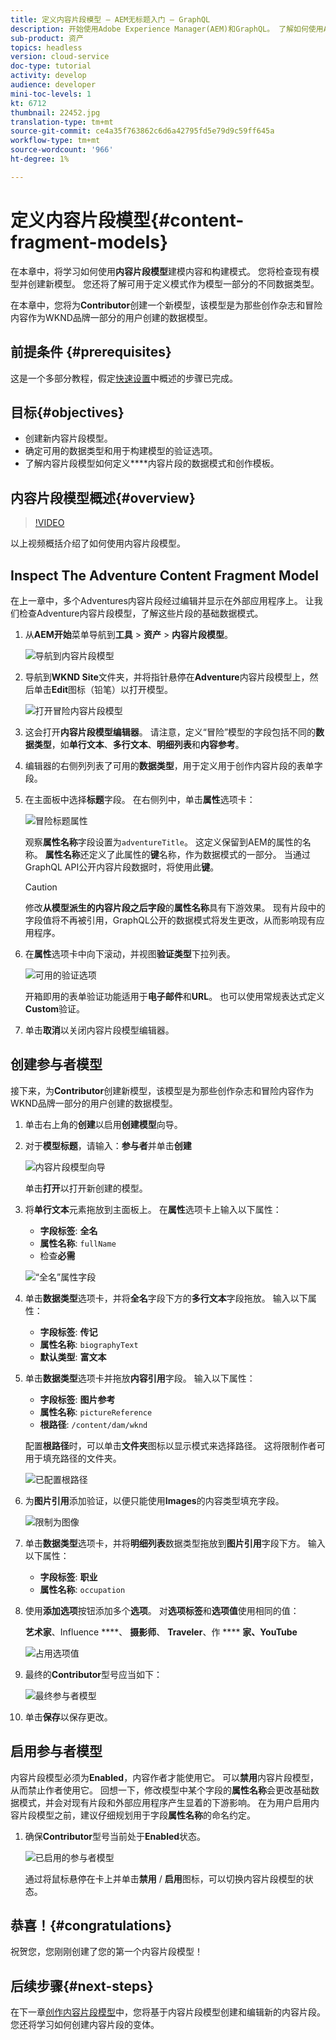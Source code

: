 ```yaml
---
title: 定义内容片段模型 — AEM无标题入门 — GraphQL
description: 开始使用Adobe Experience Manager(AEM)和GraphQL。 了解如何使用AEM中的内容片段模型来建模内容和构建模式。 查看现有模型并创建新模型。 了解可用于定义模式的不同数据类型。
sub-product: 资产
topics: headless
version: cloud-service
doc-type: tutorial
activity: develop
audience: developer
mini-toc-levels: 1
kt: 6712
thumbnail: 22452.jpg
translation-type: tm+mt
source-git-commit: ce4a35f763862c6d6a42795fd5e79d9c59ff645a
workflow-type: tm+mt
source-wordcount: '966'
ht-degree: 1%

---
```



# 定义内容片段模型{#content-fragment-models}

在本章中，将学习如何使用&#x200B;**内容片段模型**&#x200B;建模内容和构建模式。 您将检查现有模型并创建新模型。 您还将了解可用于定义模式作为模型一部分的不同数据类型。

在本章中，您将为&#x200B;**Contributor**&#x200B;创建一个新模型，该模型是为那些创作杂志和冒险内容作为WKND品牌一部分的用户创建的数据模型。

## 前提条件 {#prerequisites}

这是一个多部分教程，假定[快速设置](./setup.md)中概述的步骤已完成。

## 目标{#objectives}

* 创建新内容片段模型。
* 确定可用的数据类型和用于构建模型的验证选项。
* 了解内容片段模型如何定义&#x200B;****&#x200B;内容片段的数据模式和创作模板。

## 内容片段模型概述{#overview}

>[!VIDEO](https://video.tv.adobe.com/v/22452/?quality=12&learn=on)

以上视频概括介绍了如何使用内容片段模型。

## Inspect The Adventure Content Fragment Model

在上一章中，多个Adventures内容片段经过编辑并显示在外部应用程序上。 让我们检查Adventure内容片段模型，了解这些片段的基础数据模式。

1. 从&#x200B;**AEM开始**&#x200B;菜单导航到&#x200B;**工具** > **资产** > **内容片段模型**。

   ![导航到内容片段模型](assets/content-fragment-models/content-fragment-model-navigation.png)

1. 导航到&#x200B;**WKND Site**&#x200B;文件夹，并将指针悬停在&#x200B;**Adventure**&#x200B;内容片段模型上，然后单击&#x200B;**Edit**&#x200B;图标（铅笔）以打开模型。

   ![打开冒险内容片段模型](assets/content-fragment-models/adventure-content-fragment-edit.png)

1. 这会打开&#x200B;**内容片段模型编辑器**。 请注意，定义“冒险”模型的字段包括不同的&#x200B;**数据类型**，如&#x200B;**单行文本**、**多行文本**、**明细列表**&#x200B;和&#x200B;**内容参考**。

1. 编辑器的右侧列列表了可用的&#x200B;**数据类型**，用于定义用于创作内容片段的表单字段。

1. 在主面板中选择&#x200B;**标题**&#x200B;字段。 在右侧列中，单击&#x200B;**属性**&#x200B;选项卡：

   ![冒险标题属性](assets/content-fragment-models/adventure-title-properties-tab.png)

   观察&#x200B;**属性名称**&#x200B;字段设置为`adventureTitle`。 这定义保留到AEM的属性的名称。 **属性名称**&#x200B;还定义了此属性的&#x200B;**键**&#x200B;名称，作为数据模式的一部分。 当通过GraphQL API公开内容片段数据时，将使用此&#x200B;**键**。

   >[!CAUTION]
   >
   > 修改&#x200B;**从模型派生的内容片段之后字段**&#x200B;的&#x200B;**属性名称**&#x200B;具有下游效果。 现有片段中的字段值将不再被引用，GraphQL公开的数据模式将发生更改，从而影响现有应用程序。

1. 在&#x200B;**属性**&#x200B;选项卡中向下滚动，并视图&#x200B;**验证类型**&#x200B;下拉列表。

   ![可用的验证选项](assets/content-fragment-models/validation-options-available.png)

   开箱即用的表单验证功能适用于&#x200B;**电子邮件**&#x200B;和&#x200B;**URL**。 也可以使用常规表达式定义&#x200B;**Custom**&#x200B;验证。

1. 单击&#x200B;**取消**&#x200B;以关闭内容片段模型编辑器。

## 创建参与者模型

接下来，为&#x200B;**Contributor**&#x200B;创建新模型，该模型是为那些创作杂志和冒险内容作为WKND品牌一部分的用户创建的数据模型。

1. 单击右上角的&#x200B;**创建**&#x200B;以启用&#x200B;**创建模型**&#x200B;向导。
1. 对于&#x200B;**模型标题**，请输入：**参与者**&#x200B;并单击&#x200B;**创建**

   ![内容片段模型向导](assets/content-fragment-models/content-fragment-model-wizard.png)

   单击&#x200B;**打开**&#x200B;以打开新创建的模型。

1. 将&#x200B;**单行文本**&#x200B;元素拖放到主面板上。 在&#x200B;**属性**&#x200B;选项卡上输入以下属性：

   * **字段标签**: **全名**
   * **属性名称**: `fullName`
   * 检查&#x200B;**必需**

   ![“全名”属性字段](assets/content-fragment-models/full-name-property-field.png)

1. 单击&#x200B;**数据类型**&#x200B;选项卡，并将&#x200B;**全名**&#x200B;字段下方的&#x200B;**多行文本**&#x200B;字段拖放。 输入以下属性：

   * **字段标签**: **传记**
   * **属性名称**: `biographyText`
   * **默认类型**: **富文本**

1. 单击&#x200B;**数据类型**&#x200B;选项卡并拖放&#x200B;**内容引用**&#x200B;字段。 输入以下属性：

   * **字段标签**: **图片参考**
   * **属性名称**: `pictureReference`
   * **根路径**: `/content/dam/wknd`

   配置&#x200B;**根路径**&#x200B;时，可以单击&#x200B;**文件夹**&#x200B;图标以显示模式来选择路径。 这将限制作者可用于填充路径的文件夹。

   ![已配置根路径](assets/content-fragment-models/root-path-configure.png)

1. 为&#x200B;**图片引用**&#x200B;添加验证，以便只能使用&#x200B;**Images**&#x200B;的内容类型填充字段。

   ![限制为图像](assets/content-fragment-models/picture-reference-content-types.png)

1. 单击&#x200B;**数据类型**&#x200B;选项卡，并将&#x200B;**明细列表**&#x200B;数据类型拖放到&#x200B;**图片引用**&#x200B;字段下方。 输入以下属性：

   * **字段标签**: **职业**
   * **属性名称**: `occupation`

1. 使用&#x200B;**添加选项**&#x200B;按钮添加多个&#x200B;**选项**。 对&#x200B;**选项标签**&#x200B;和&#x200B;**选项值**&#x200B;使用相同的值：

   **艺术家**、Influence ****、 **摄影师**、 **Traveler**、作 **** **家、YouTube**

   ![占用选项值](assets/content-fragment-models/occupation-options-values.png)

1. 最终的&#x200B;**Contributor**&#x200B;型号应当如下：

   ![最终参与者模型](assets/content-fragment-models/final-contributor-model.png)

1. 单击&#x200B;**保存**&#x200B;以保存更改。

## 启用参与者模型

内容片段模型必须为&#x200B;**Enabled**，内容作者才能使用它。 可以&#x200B;**禁用**&#x200B;内容片段模型，从而禁止作者使用它。 回想一下，修改模型中某个字段的&#x200B;**属性名称**&#x200B;会更改基础数据模式，并会对现有片段和外部应用程序产生显着的下游影响。 在为用户启用内容片段模型之前，建议仔细规划用于字段&#x200B;**属性名称**&#x200B;的命名约定。

1. 确保&#x200B;**Contributor**&#x200B;型号当前处于&#x200B;**Enabled**&#x200B;状态。

   ![已启用的参与者模型](assets/content-fragment-models/enable-contributor-model.png)

   通过将鼠标悬停在卡上并单击&#x200B;**禁用** / **启用**&#x200B;图标，可以切换内容片段模型的状态。

## 恭喜！{#congratulations}

祝贺您，您刚刚创建了您的第一个内容片段模型！

## 后续步骤{#next-steps}

在下一章[创作内容片段模型](author-content-fragments.md)中，您将基于内容片段模型创建和编辑新的内容片段。 您还将学习如何创建内容片段的变体。